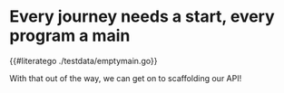 # Every journey needs a start, every program a main

{{#literatego ./testdata/emptymain.go}}

With that out of the way, we can get on to scaffolding our API!
